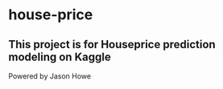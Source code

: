 # house-price
## This project is for Houseprice prediction modeling on Kaggle
Powered by Jason Howe
